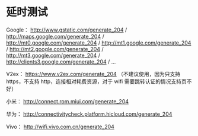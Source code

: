 # 延时测试 

Google： http://www.gstatic.com/generate_204 / http://maps.google.com/generate_204 / http://mt0.google.com/generate_204 / http://mt1.google.com/generate_204 / http://mt2.google.com/generate_204 / http://mt3.google.com/generate_204 / http://clients3.google.com/generate_204 / ...

V2ex： https://www.v2ex.com/generate_204 （不建议使用，因为只支持 https，不支持 http，连接相对耗费资源，对于 wifi 需要跳转认证的情况支持页不好）

小米： http://connect.rom.miui.com/generate_204

华为： http://connectivitycheck.platform.hicloud.com/generate_204

Vivo： http://wifi.vivo.com.cn/generate_204